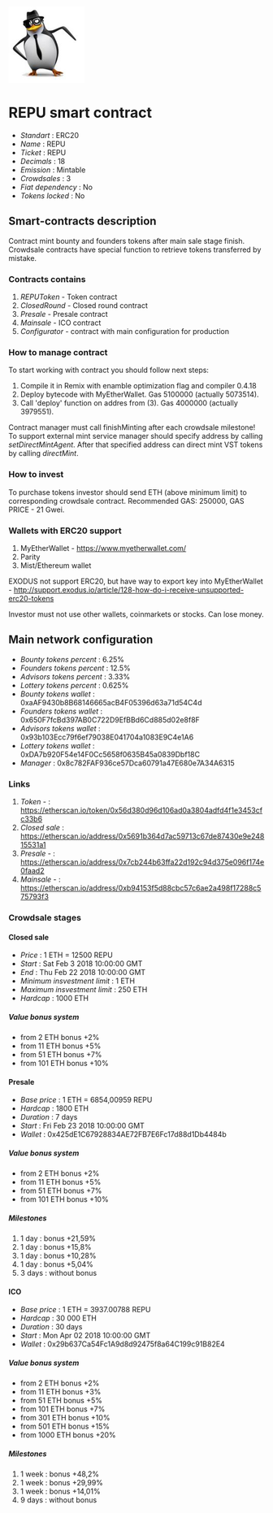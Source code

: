 ![REPU](logo.jpg "REPU")

# REPU smart contract

* _Standart_        : ERC20
* _Name_            : REPU
* _Ticket_          : REPU
* _Decimals_        : 18
* _Emission_        : Mintable
* _Crowdsales_      : 3
* _Fiat dependency_ : No
* _Tokens locked_   : No

## Smart-contracts description

Contract mint bounty and founders tokens after main sale stage finish.
Crowdsale contracts have special function to retrieve tokens transferred by mistake.

### Contracts contains
1. _REPUToken_ - Token contract
2. _ClosedRound_ - Closed round contract
2. _Presale_ - Presale contract
3. _Mainsale_ - ICO contract
4. _Configurator_ - contract with main configuration for production

### How to manage contract
To start working with contract you should follow next steps:
1. Compile it in Remix with enamble optimization flag and compiler 0.4.18
2. Deploy bytecode with MyEtherWallet. Gas 5100000 (actually 5073514).
3. Call 'deploy' function on addres from (3). Gas 4000000 (actually 3979551). 

Contract manager must call finishMinting after each crowdsale milestone!
To support external mint service manager should specify address by calling _setDirectMintAgent_. After that specified address can direct mint VST tokens by calling _directMint_.

### How to invest
To purchase tokens investor should send ETH (above minimum limit) to corresponding crowdsale contract.
Recommended GAS: 250000, GAS PRICE - 21 Gwei.

### Wallets with ERC20 support
1. MyEtherWallet - https://www.myetherwallet.com/
2. Parity 
3. Mist/Ethereum wallet

EXODUS not support ERC20, but have way to export key into MyEtherWallet - http://support.exodus.io/article/128-how-do-i-receive-unsupported-erc20-tokens

Investor must not use other wallets, coinmarkets or stocks. Can lose money.

## Main network configuration

* _Bounty tokens percent_       : 6.25% 
* _Founders tokens percent_     : 12.5% 
* _Advisors tokens percent_     : 3.33% 
* _Lottery tokens percent_      : 0.625% 
* _Bounty tokens wallet_        : 0xaAF9430b8B68146665acB4F05396d63a71d54C4d
* _Founders tokens wallet_      : 0x650F7fcBd397AB0C722D9EfBBd6Cd885d02e8f8F
* _Advisors tokens wallet_      : 0x93b103Ecc79f6ef79038E041704a1083E9C4e1A6
* _Lottery tokens wallet_       : 0xDA7b920F54e14F0Cc5658f0635B45a0839Dbf18C
* _Manager_                     : 0x8c782FAF936ce57Dca60791a47E680e7A34A6315

### Links
1. _Token_ - : https://etherscan.io/token/0x56d380d96d106ad0a3804adfd4f1e3453cfc33b6
2. _Closed sale_ : https://etherscan.io/address/0x5691b364d7ac59713c67de87430e9e24815531a1
2. _Presale_ - : https://etherscan.io/address/0x7cb244b63ffa22d192c94d375e096f174e0faad2
3. _Mainsale_ - : https://etherscan.io/address/0xb94153f5d88cbc57c6ae2a498f17288c575793f3

### Crowdsale stages

#### Closed sale
* _Price_                       : 1 ETH = 12500 REPU
* _Start_                       : Sat Feb 3 2018 10:00:00 GMT
* _End_                         : Thu Feb 22 2018 10:00:00 GMT
* _Minimum insvestment limit_   : 1 ETH
* _Maximum insvestment limit_   : 250 ETH
* _Hardcap_                     : 1000 ETH

##### Value bonus system
* from 2 ETH bonus +2%
* from 11 ETH bonus +5%
* from 51 ETH bonus +7%
* from 101 ETH bonus +10%

#### Presale
* _Base price_                 : 1 ETH = 6854,00959 REPU
* _Hardcap_                    : 1800 ETH
* _Duration_                   : 7 days 
* _Start_                      : Fri Feb 23 2018 10:00:00 GMT
* _Wallet_                     : 0x425dE1C67928834AE72FB7E6Fc17d88d1Db4484b

##### Value bonus system
* from 2 ETH bonus +2%
* from 11 ETH bonus +5%
* from 51 ETH bonus +7%
* from 101 ETH bonus +10%

##### Milestones
1. 1 day                       : bonus +21,59% 
2. 1 day                       : bonus +15,8% 
3. 1 day                       : bonus +10,28% 
4. 1 day                       : bonus +5,04%
5. 3 days                      : without bonus

#### ICO
* _Base price_                 : 1 ETH = 3937.00788 REPU
* _Hardcap_                    : 30 000 ETH
* _Duration_                   : 30 days 
* _Start_                      : Mon Apr 02 2018 10:00:00 GMT
* _Wallet_                     : 0x29b637Ca54Fc1A9d8d92475f8a64C199c91B82E4

##### Value bonus system
* from 2 ETH bonus +2%
* from 11 ETH bonus +3%
* from 51 ETH bonus +5%
* from 101 ETH bonus +7%
* from 301 ETH bonus +10%
* from 501 ETH bonus +15%
* from 1000 ETH bonus +20%

##### Milestones
1. 1 week                      : bonus +48,2% 
2. 1 week                      : bonus +29,99% 
3. 1 week                      : bonus +14,01% 
4. 9 days                      : without bonus
